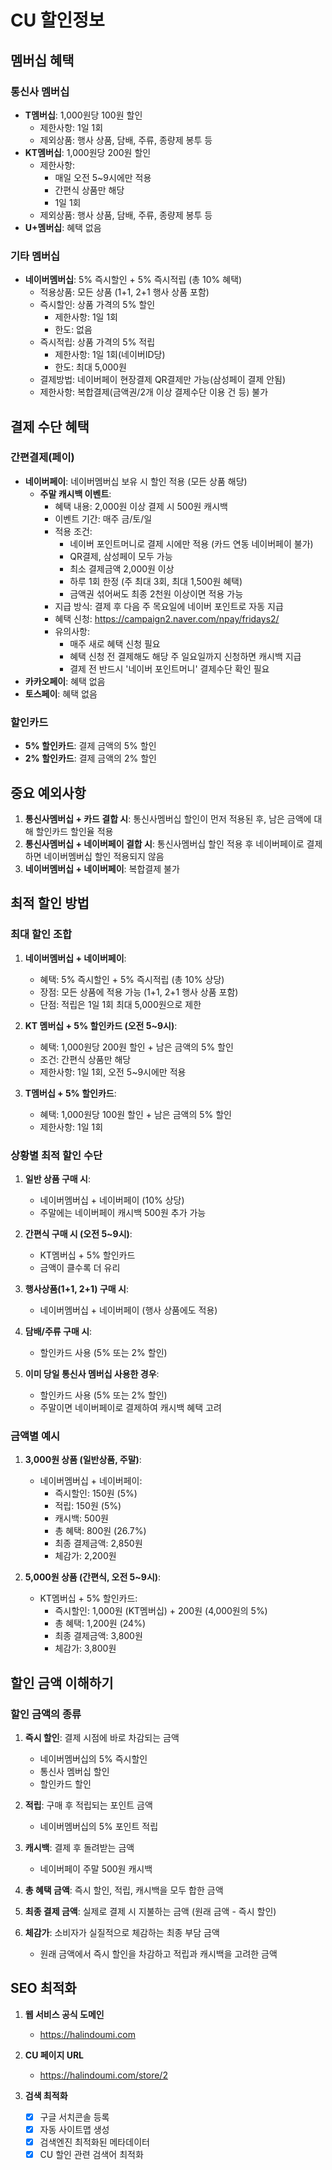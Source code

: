 # CU 할인정보

## 멤버십 혜택

### 통신사 멤버십

- **T멤버십**: 1,000원당 100원 할인
  - 제한사항: 1일 1회
  - 제외상품: 행사 상품, 담배, 주류, 종량제 봉투 등
- **KT멤버십**: 1,000원당 200원 할인
  - 제한사항:
    - 매일 오전 5~9시에만 적용
    - 간편식 상품만 해당
    - 1일 1회
  - 제외상품: 행사 상품, 담배, 주류, 종량제 봉투 등
- **U+멤버십**: 혜택 없음

### 기타 멤버십

- **네이버멤버십**: 5% 즉시할인 + 5% 즉시적립 (총 10% 혜택)
  - 적용상품: 모든 상품 (1+1, 2+1 행사 상품 포함)
  - 즉시할인: 상품 가격의 5% 할인
    - 제한사항: 1일 1회
    - 한도: 없음
  - 즉시적립: 상품 가격의 5% 적립
    - 제한사항: 1일 1회(네이버ID당)
    - 한도: 최대 5,000원
  - 결제방법: 네이버페이 현장결제 QR결제만 가능(삼성페이 결제 안됨)
  - 제한사항: 복합결제(금액권/2개 이상 결제수단 이용 건 등) 불가

## 결제 수단 혜택

### 간편결제(페이)

- **네이버페이**: 네이버멤버십 보유 시 할인 적용 (모든 상품 해당)
  - **주말 캐시백 이벤트**:
    - 혜택 내용: 2,000원 이상 결제 시 500원 캐시백
    - 이벤트 기간: 매주 금/토/일
    - 적용 조건:
      - 네이버 포인트머니로 결제 시에만 적용 (카드 연동 네이버페이 불가)
      - QR결제, 삼성페이 모두 가능
      - 최소 결제금액 2,000원 이상
      - 하루 1회 한정 (주 최대 3회, 최대 1,500원 혜택)
      - 금액권 섞어써도 최종 2천원 이상이면 적용 가능
    - 지급 방식: 결제 후 다음 주 목요일에 네이버 포인트로 자동 지급
    - 혜택 신청: https://campaign2.naver.com/npay/fridays2/
    - 유의사항:
      - 매주 새로 혜택 신청 필요
      - 혜택 신청 전 결제해도 해당 주 일요일까지 신청하면 캐시백 지급
      - 결제 전 반드시 '네이버 포인트머니' 결제수단 확인 필요
- **카카오페이**: 혜택 없음
- **토스페이**: 혜택 없음

### 할인카드

- **5% 할인카드**: 결제 금액의 5% 할인
- **2% 할인카드**: 결제 금액의 2% 할인

## 중요 예외사항

1. **통신사멤버십 + 카드 결합 시**: 통신사멤버십 할인이 먼저 적용된 후, 남은 금액에 대해 할인카드 할인율 적용
2. **통신사멤버십 + 네이버페이 결합 시**: 통신사멤버십 할인 적용 후 네이버페이로 결제하면 네이버멤버십 할인 적용되지 않음
3. **네이버멤버십 + 네이버페이**: 복합결제 불가

## 최적 할인 방법

### 최대 할인 조합

1. **네이버멤버십 + 네이버페이**:

   - 혜택: 5% 즉시할인 + 5% 즉시적립 (총 10% 상당)
   - 장점: 모든 상품에 적용 가능 (1+1, 2+1 행사 상품 포함)
   - 단점: 적립은 1일 1회 최대 5,000원으로 제한

2. **KT 멤버십 + 5% 할인카드 (오전 5~9시)**:

   - 혜택: 1,000원당 200원 할인 + 남은 금액의 5% 할인
   - 조건: 간편식 상품만 해당
   - 제한사항: 1일 1회, 오전 5~9시에만 적용

3. **T멤버십 + 5% 할인카드**:
   - 혜택: 1,000원당 100원 할인 + 남은 금액의 5% 할인
   - 제한사항: 1일 1회

### 상황별 최적 할인 수단

1. **일반 상품 구매 시**:

   - 네이버멤버십 + 네이버페이 (10% 상당)
   - 주말에는 네이버페이 캐시백 500원 추가 가능

2. **간편식 구매 시 (오전 5~9시)**:

   - KT멤버십 + 5% 할인카드
   - 금액이 클수록 더 유리

3. **행사상품(1+1, 2+1) 구매 시**:

   - 네이버멤버십 + 네이버페이 (행사 상품에도 적용)

4. **담배/주류 구매 시**:

   - 할인카드 사용 (5% 또는 2% 할인)

5. **이미 당일 통신사 멤버십 사용한 경우**:
   - 할인카드 사용 (5% 또는 2% 할인)
   - 주말이면 네이버페이로 결제하여 캐시백 혜택 고려

### 금액별 예시

1. **3,000원 상품 (일반상품, 주말)**:

   - 네이버멤버십 + 네이버페이:
     - 즉시할인: 150원 (5%)
     - 적립: 150원 (5%)
     - 캐시백: 500원
     - 총 혜택: 800원 (26.7%)
     - 최종 결제금액: 2,850원
     - 체감가: 2,200원

2. **5,000원 상품 (간편식, 오전 5~9시)**:
   - KT멤버십 + 5% 할인카드:
     - 즉시할인: 1,000원 (KT멤버십) + 200원 (4,000원의 5%)
     - 총 혜택: 1,200원 (24%)
     - 최종 결제금액: 3,800원
     - 체감가: 3,800원

## 할인 금액 이해하기

### 할인 금액의 종류

1. **즉시 할인**: 결제 시점에 바로 차감되는 금액

   - 네이버멤버십의 5% 즉시할인
   - 통신사 멤버십 할인
   - 할인카드 할인

2. **적립**: 구매 후 적립되는 포인트 금액

   - 네이버멤버십의 5% 포인트 적립

3. **캐시백**: 결제 후 돌려받는 금액

   - 네이버페이 주말 500원 캐시백

4. **총 혜택 금액**: 즉시 할인, 적립, 캐시백을 모두 합한 금액

5. **최종 결제 금액**: 실제로 결제 시 지불하는 금액 (원래 금액 - 즉시 할인)

6. **체감가**: 소비자가 실질적으로 체감하는 최종 부담 금액
   - 원래 금액에서 즉시 할인을 차감하고 적립과 캐시백을 고려한 금액

## SEO 최적화

1. **웹 서비스 공식 도메인**

   - https://halindoumi.com

2. **CU 페이지 URL**

   - https://halindoumi.com/store/2

3. **검색 최적화**
   - [x] 구글 서치콘솔 등록
   - [x] 자동 사이트맵 생성
   - [x] 검색엔진 최적화된 메타데이터
   - [x] CU 할인 관련 검색어 최적화

